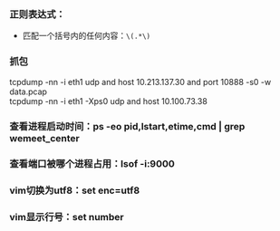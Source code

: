### 正则表达式：
* 匹配一个括号内的任何内容：`\(.*\)`




### 抓包
tcpdump -nn -i eth1 udp and host 10.213.137.30 and port 10888 -s0 -w data.pcap  
tcpdump -nn -i eth1 -Xps0 udp and host 10.100.73.38

### 查看进程启动时间：ps -eo pid,lstart,etime,cmd | grep wemeet_center

### 查看端口被哪个进程占用：lsof -i:9000

### vim切换为utf8：set enc=utf8

### vim显示行号：set number
